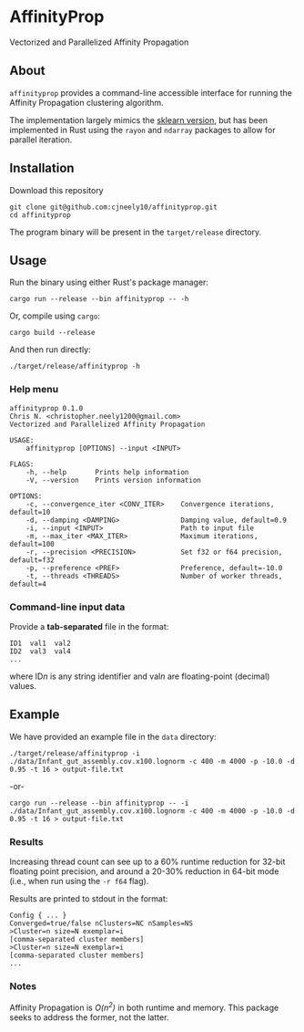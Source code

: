 # AffinityProp
Vectorized and Parallelized Affinity Propagation

## About

`affinityprop` provides a command-line accessible interface for running the Affinity Propagation
clustering algorithm.

The implementation largely mimics the [sklearn version](https://scikit-learn.org/stable/modules/generated/sklearn.cluster.AffinityPropagation.html),
but has been implemented in Rust using the `rayon` and `ndarray` packages to allow for parallel iteration.

## Installation

Download this repository

```shell
git clone git@github.com:cjneely10/affinityprop.git
cd affinityprop
```

The program binary will be present in the `target/release` directory.

## Usage

Run the binary using either Rust's package manager:

```shell
cargo run --release --bin affinityprop -- -h
```

Or, compile using `cargo`:

```shell
cargo build --release
```

And then run directly:

```shell
./target/release/affinityprop -h
```

### Help menu

```text
affinityprop 0.1.0
Chris N. <christopher.neely1200@gmail.com>
Vectorized and Parallelized Affinity Propagation

USAGE:
    affinityprop [OPTIONS] --input <INPUT>

FLAGS:
    -h, --help       Prints help information
    -V, --version    Prints version information

OPTIONS:
    -c, --convergence_iter <CONV_ITER>    Convergence iterations, default=10
    -d, --damping <DAMPING>               Damping value, default=0.9
    -i, --input <INPUT>                   Path to input file
    -m, --max_iter <MAX_ITER>             Maximum iterations, default=100
    -r, --precision <PRECISION>           Set f32 or f64 precision, default=f32
    -p, --preference <PREF>               Preference, default=-10.0
    -t, --threads <THREADS>               Number of worker threads, default=4
```

### Command-line input data

Provide a **tab-separated** file in the format:

```text
ID1  val1  val2
ID2  val3  val4
...
```

where ID*n* is any string identifier and val*n* are floating-point (decimal) values.

## Example

We have provided an example file in the `data` directory:

```shell
./target/release/affinityprop -i ./data/Infant_gut_assembly.cov.x100.lognorm -c 400 -m 4000 -p -10.0 -d 0.95 -t 16 > output-file.txt
```

-or-

```shell
cargo run --release --bin affinityprop -- -i ./data/Infant_gut_assembly.cov.x100.lognorm -c 400 -m 4000 -p -10.0 -d 0.95 -t 16 > output-file.txt
```

### Results

Increasing thread count can see up to a 60% runtime reduction for 32-bit floating point precision,
and around a 20-30% reduction in 64-bit mode (i.e., when run using the `-r f64` flag).

Results are printed to stdout in the format:

```text
Config { ... }
Converged=true/false nClusters=NC nSamples=NS
>Cluster=n size=N exemplar=i
[comma-separated cluster members]
>Cluster=n size=N exemplar=i
[comma-separated cluster members]
...
```

### Notes

Affinity Propagation is *O(n<sup>2</sup>)* in both runtime and memory. 
This package seeks to address the former, not the latter. 
